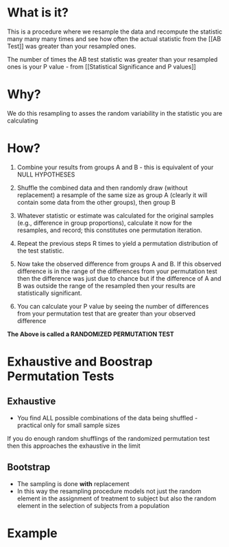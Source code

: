 # What is it? 
This is a procedure where we resample the data and recompute the statistic many many many times and see how often the actual statistic from the [[AB Test]] was greater than your resampled ones. 

The number of times the AB test statistic was greater than your resampled ones is your P value - from [[Statistical Significance and P values]] 

# Why? 
We do this resampling to asses the random variability in the statistic you are calculating 

# How? 
1. Combine your results from groups A and B - this is equivalent of your NULL HYPOTHESES

2. Shuffle the combined data and then randomly draw (without replacement) a resample of the same size as group A (clearly it will contain some data from the other groups), then group B 
3. Whatever statistic or estimate was calculated for the original samples (e.g., difference in group proportions), calculate it now for the resamples, and record; this constitutes one permutation iteration.

4. Repeat the previous steps R times to yield a permutation distribution of the test statistic.

5. Now take the observed difference from groups A and B. If this observed difference is in the range of the differences from your permutation test then the difference was just due to chance but if the difference of A and B was outside the range of the resampled then your results are statistically significant. 

6. You can calculate your P value by seeing the number of differences from your permutation test that are greater than your observed difference

**The Above is called a RANDOMIZED PERMUTATION TEST**

# Exhaustive and Boostrap Permutation Tests
## Exhaustive
- You find ALL possible combinations of the data being shuffled - practical only for small sample sizes 

If you do enough random shufflings of the randomized permutation test then this approaches the exhaustive in the limit

## Bootstrap
- The sampling is done **with** replacement 
- In this way the resampling procedure models not just the random element in the assignment of treatment to subject but also the random element in the selection of subjects from a population


# Example

